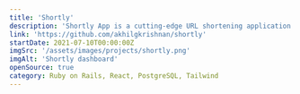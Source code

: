 ```yaml
---
title: 'Shortly'
description: 'Shortly App is a cutting-edge URL shortening application designed to provide users with a quick and convenient way to shorten long URLs into concise, easy-to-share links. The app offers a seamless and user-friendly experience, allowing users to not only generate shortened links but also track and analyze click counts to gain valuable insights into their audience engagement.'
link: 'https://github.com/akhilgkrishnan/shortly'
startDate: 2021-07-10T00:00:00Z
imgSrc: '/assets/images/projects/shortly.png'
imgAlt: 'Shortly dashboard'
openSource: true
category: Ruby on Rails, React, PostgreSQL, Tailwind
---
```

